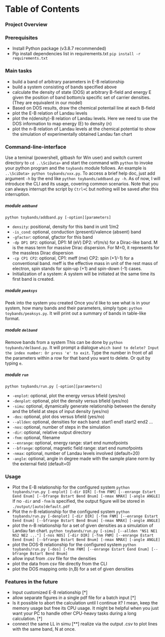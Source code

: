  # Table of Contents
### Project Overview
### Prerequisites
- Install Python package (v3.8.7 recommended)
- Pip install dependencies list in requirements.txt `pip install -r requirements.txt`
### Main tasks
- build a band of arbitrary parameters in E-B relationship
- build a system consisting of bands specified above
- calculate the density of state (DOS) at arbitrary B-field and energy E given the position of band bottom/a specific set of carrier densities. (They are equivalent in our model)
- Based on DOS results, draw the chemical potentail line at each B-field
- plot the E-B relation of Landau levels
- plot the n(density)-B relation of Landau levels. Here we need to use the DOS information to map energy (E) to density (n)
- plot the n-B relation of Landau levels at the chemical potential to show the simulation of experimentally obtained Landau fan chart
### Command-line-interface
Use a teminal (powershell, gitbash for Win user) and switch current directory to `cd ..\SciData>` and start the command with `python` to invoke your python program and the `toybands` module follows. 
An example is `..\SciData> python toybands/xxx.py`.  To access a brief help doc, just add argument `-h` by the end like `python toybands/addband.py -h`. As of now, I will introduce the CLI and its usage, covering common scenarios. Note that you can always interrupt the script by `Ctrl+C` but nothing will be saved after this interruption.

##### module `addband` 
`python toybands/addband.py [-option][parameters]`
- `density`: positional, density for this band in unit 1/m2
- `-is_cond`: optional, conduction (present)/valence (absent) band
- `-gfactor`: optional, gfactor for this band
- `-dp DP1 DP2`: optional, DP1: M (eV) DP2: vf(m/s) for a Dirac-like band. M is the mass term for massive Dirac dispersion. For M=0, it represents for the massless Dirac dispersion
- `-cp CP1 CP2`: optional, CP1: meff (me) CP2: spin (+1/-1) for a conventional band. meff is the effective mass in unit of the rest mass of electron, spin stands for spin-up (+1) and spin-down (-1) cases.
- Initialization of a system:
A system will be initiated at the same time its first band is created.

	
#####  module `peeksys`
Peek into the system you created
 Once you'd like to see what is in your system, how many bands and their parameters, simply type: `python toybands/peaksys.py`.  It will print out a summary of bands in table-like format.
 
 ##### module `delband`
 Remove bands from a system
 This can be done by `python toybands/delband.py`. It will prompt a dialogue `which band to delete? Input the index number: Or press 'e' to exit`. Type the number in front of all the parameters within a row for that band you want to delete. Or quit by typing `e`. 
 
 ##### module `run`
 `python toybands/run.py [-option][parameters]`
 - `-enplot`: optional, plot the energy versus bfield (yes/no)
 - `-denplot`: optional, plot the density versus bfield (yes/no)
 - `-simu`: optional, dynamically generate relationship between the density and the bfield at steps of input density (yes/no)
 - `-dos`: optional, plot dos versus bfield (yes/no)
 - `--allden`: optional, densities for each band: start1 end1 start2 end2 ...
 - `-nos`: optional, number of steps in the simulation
 - `-dir`: optional, relative output directory
 - `-fnm`: optional, filename
 - `--enrange`: optional, energy range: start end numofpoints
 - `--bfrange`: optional, magnetic field range: start end numofpoints
 - `-nmax`: optional, number of Landau levels involved (default=20)
 - `-angle`: optional, angle in degree made with the sample plane norm by the external field (default=0)
 ### Usage
 - Plot the E-B relationship for the configured system
 `python toybands/run.py [-enplot] [-dir DIR] [-fnm FNM] [--enrange Estart Eend Enum] [--bfrange Bstart Bend Bnum] [-nmax NMAX] [-angle ANGLE]` If no `-dir` and `-fnm` is specified, the output figure will be stored in `./output/[auto]default.pdf`  
 - Plot the n-B relationship for the configured system
 `python toybands/run.py [-denplot] [-dir DIR] [-fnm FNM] [--enrange Estart Eend Enum] [--bfrange Bstart Bend Bnum] [-nmax NMAX] [-angle ANGLE]`
 - plot the n-B relationship for a set of given densities as a simulation of Landau fan chart.
 `python toybands/run.py [-simu] [--allden "NS1 NE1 NS2 NE2 ..."] [-nos NOS] [-dir DIR] [-fnm FNM] [--enrange Estart Eend Enum] [--bfrange Bstart Bend Bnum] [-nmax NMAX] [-angle ANGLE]`
 - plot the DOS-B relationship for the configured system
 `python toybands/run.py [-dos] [-fnm FNM] [--enrange Estart Eend Enum] [--bfrange Bstart Bend Bnum]`
 -  allow input from .csv file for the densities
 -  plot the data from csv file directly from the CLI
 -  plot the DOS mapping onto (n,B) for a set of given densities
 
 ### Features in the future
 - Input customized E-B relationship [*]
 - allow separate figures in a single pdf file for a batch input [*]
 - Is it possible to abort the calculation until I continue it? I mean, keep the memory usage but free its CPU usage. It might be helpful when you just want your PC to handle other CPU-heavy tasks during a long calculation. [*]
 - connect the same LL in simu [**] realize via the output .csv to plot lines with the same band, N at once.
